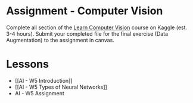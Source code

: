 # Assignment - Computer Vision

Complete all section of the [Learn Computer Vision](https://www.kaggle.com/learn/computer-vision)  course on Kaggle (est. 3-4 hours). Submit your completed file for the final exercise (Data Augmentation) to the assignment in canvas.



# Lessons
- [[AI - W5 Introduction]]
- [[AI - W5 Types of Neural Networks]]
- AI - W5 Assignment